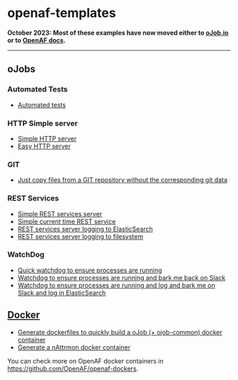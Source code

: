 # openaf-templates

**October 2023: Most of these examples have now moved either to [oJob.io](https://github.com/OpenAF/oJob.io) or to [OpenAF docs](https://docs.openaf.io).**

---

## oJobs

### Automated Tests

  * [Automated tests](ojobs/tests/autoTest.yaml)

### HTTP Simple server

  * [Simple HTTP server](ojobs/httpd/httpd.yaml)
  * [Easy HTTP server](ojobs/httpd/easyHTTPd.yaml) 

### GIT

  * [Just copy files from a GIT repository without the corresponding git data](ojobs/git/copy4GIT.yaml)

### REST Services

  * [Simple REST services server](ojobs/restServices/restServices.yaml)
  * [Simple current time REST service](ojobs/restServices/timeService.yaml) 
  * [REST services server logging to ElasticSearch](ojobs/restServices/restServicesLoggingToES.yaml)
  * [REST services server logging to filesystem](ojobs/restServices/restServicesWithLogs.yaml)

### WatchDog

  * [Quick watchdog to ensure processes are running](ojobs/watchdog/watchdog.yaml)
  * [Watchdog to ensure processes are running and bark me back on Slack](ojobs/watchdog/watchDogBarkOnSlack.yaml)
  * [Watchdog to ensure processes are running and log and bark me on Slack and log in ElasticSearch](ojobs/watchdog/watchDogBarkAndLogToES.yaml)

## [Docker](docker)

  * [Generate dockerfiles to quickly build a oJob (+ ojob-common) docker container](docker/genDockerFiles4OJobC.yaml)
  * [Generate a nAttrmon docker container](docker/nAttrMon)
  
  You can check more on OpenAF docker containers in https://github.com/OpenAF/openaf-dockers.
